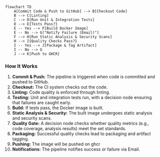```mermaid
flowchart TD
    A[Commit Code & Push to GitHub] --> B[Checkout Code]
    B --> C[Linting]
    C --> D[Run Unit & Integration Tests]
    D --> E{Tests Pass?}
    E -- Yes --> F[Build Docker Image]
    E -- No --> G["Notify Failure (Email)"]
    F --> H[Run Static Analysis & Security Scans]
    H --> I{Quality Checks Pass?}
    I -- Yes --> J[Package & Tag Artifact]
    I -- No --> G
    J --> K[Push to GHCR]
```

### How It Works
1. **Commit & Push:** The pipeline is triggered when code is committed and pushed to GitHub.
2. **Checkout:** The CI system checks out the code.
3. **Linting:** Code quality is enforced through linting.
4. **Testing:** Unit and integration tests run, with a decision node ensuring that failures are caught early.
5. **Build:** If tests pass, the Docker image is built.
6. **Static Analysis & Security:** The built image undergoes static analysis and security scans.
7. **Quality Gate:** A decision node checks whether quality metrics (e.g., code coverage, analysis results) meet the set standards.
8. **Packaging:** Successful quality checks lead to packaging and artifact tagging.
9. **Pushing:** The image will be pushed on ghcr
10. **Notifications:** The pipeline notifies success or failure via Email.